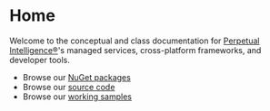 # Home
Welcome to the conceptual and class documentation for [Perpetual Intelligence&reg;](https://perpetualintelligence.com/)'s managed services, cross-platform frameworks, and developer tools.

- Browse our [NuGet packages](https://www.nuget.org/profiles/perpetualintelligencellc)
- Browse our [source code](https://github.com/perpetualintelligence)
- Browse our [working samples](https://github.com/perpetualintelligence/docs/tree/main/samples)
